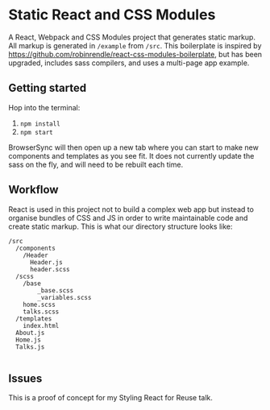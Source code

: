 # Static React and CSS Modules

A React, Webpack and CSS Modules project that generates static markup. All markup is generated in `/example` from `/src`. This boilerplate is inspired by https://github.com/robinrendle/react-css-modules-boilerplate, but has been upgraded, includes sass compilers, and uses a multi-page app example.


## Getting started

Hop into the terminal:

1. `npm install`
2. `npm start`

BrowserSync will then open up a new tab where you can start to make new components and templates as you see fit. It does not currently update the sass on the fly, and will need to be rebuilt each time.

## Workflow

React is used in this project not to build a complex web app but instead to organise bundles of CSS and JS in order to write maintainable code and create static markup. This is what our directory structure looks like:

```
/src
  /components
    /Header
      Header.js
      header.scss
  /scss
    /base
        _base.scss
        _variables.scss
    home.scss
    talks.scss
  /templates
    index.html
  About.js
  Home.js
  Talks.js
        
```

## Issues

This is a proof of concept for my Styling React for Reuse talk.
